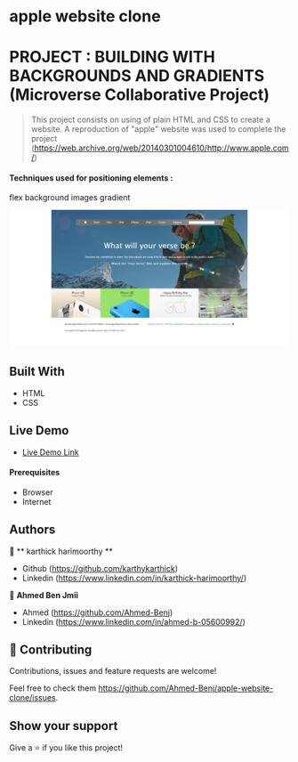 # apple website clone

# PROJECT : BUILDING WITH BACKGROUNDS AND GRADIENTS (Microverse Collaborative Project)

> This project consists on using of plain HTML and CSS to create a website.
> A reproduction of "apple" website was used to complete the project (https://web.archive.org/web/20140301004610/http://www.apple.com/)

#### Techniques used for positioning elements : 

flex
background images
gradient

![screenshot](./src/webpage_screenshot.png)

## Built With

- HTML
- CSS

## Live Demo
- [Live Demo Link](https://ahmed-benj.github.io/apple-website-clone/)

#### Prerequisites
- Browser
- Internet

## Authors

👤 ** karthick harimoorthy **

- Github (https://github.com/karthykarthick)
- Linkedin (https://www.linkedin.com/in/karthick-harimoorthy/)


👤 **Ahmed Ben Jmii**

* Ahmed (https://github.com/Ahmed-Benj)
* Linkedin (https://www.linkedin.com/in/ahmed-b-05600992/)

## 🤝 Contributing

Contributions, issues and feature requests are welcome!

Feel free to check them https://github.com/Ahmed-Benj/apple-website-clone/issues.

## Show your support

Give a ⭐️ if you like this project!
